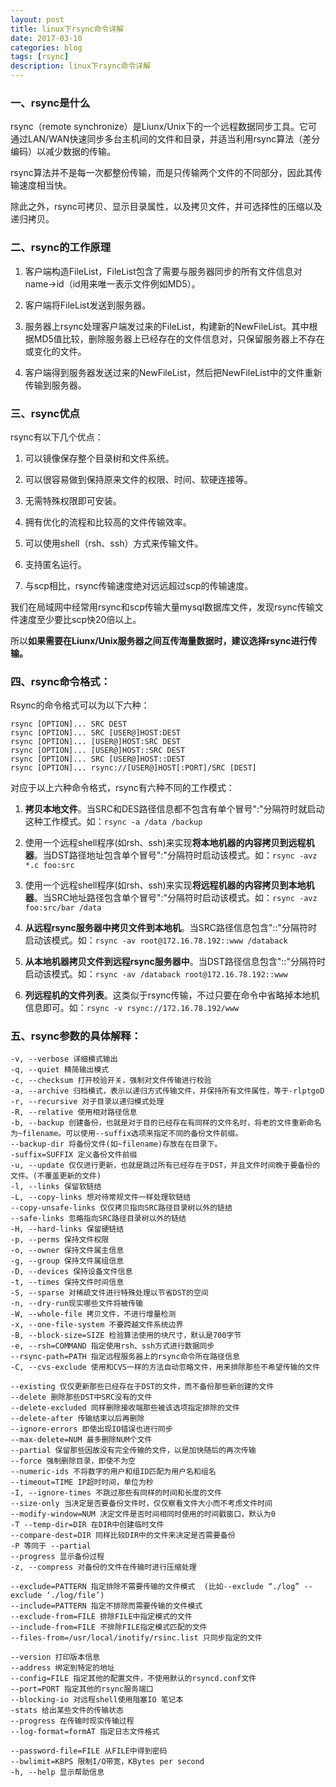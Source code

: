 ```yaml
---
layout: post
title: linux下rsync命令详解
date: 2017-03-10
categories: blog
tags: [rsync]
description: linux下rsync命令详解
---
```


### 一、rsync是什么

rsync（remote synchronize）是Liunx/Unix下的一个远程数据同步工具。它可通过LAN/WAN快速同步多台主机间的文件和目录，并适当利用rsync算法（差分编码）以减少数据的传输。

rsync算法并不是每一次都整份传输，而是只传输两个文件的不同部分，因此其传输速度相当快。

除此之外，rsync可拷贝、显示目录属性，以及拷贝文件，并可选择性的压缩以及递归拷贝。

### 二、rsync的工作原理

1. 客户端构造FileList，FileList包含了需要与服务器同步的所有文件信息对name->id（id用来唯一表示文件例如MD5）。

2. 客户端将FileList发送到服务器。

3. 服务器上rsync处理客户端发过来的FileList，构建新的NewFileList。其中根据MD5值比较，删除服务器上已经存在的文件信息对，只保留服务器上不存在或变化的文件。

4. 客户端得到服务器发送过来的NewFileList，然后把NewFileList中的文件重新传输到服务器。

### 三、rsync优点

rsync有以下几个优点：

1. 可以镜像保存整个目录树和文件系统。

2. 可以很容易做到保持原来文件的权限、时间、软硬连接等。

3. 无需特殊权限即可安装。

4. 拥有优化的流程和比较高的文件传输效率。

5. 可以使用shell（rsh、ssh）方式来传输文件。

6. 支持匿名运行。

7. 与scp相比，rsync传输速度绝对远远超过scp的传输速度。

我们在局域网中经常用rsync和scp传输大量mysql数据库文件，发现rsync传输文件速度至少要比scp快20倍以上。

所以**如果需要在Liunx/Unix服务器之间互传海量数据时，建议选择rsync进行传输。**


### 四、rsync命令格式：

Rsync的命令格式可以为以下六种： 

	rsync [OPTION]... SRC DEST 
	rsync [OPTION]... SRC [USER@]HOST:DEST 
	rsync [OPTION]... [USER@]HOST:SRC DEST 
	rsync [OPTION]... [USER@]HOST::SRC DEST 
	rsync [OPTION]... SRC [USER@]HOST::DEST 
	rsync [OPTION]... rsync://[USER@]HOST[:PORT]/SRC [DEST] 

对应于以上六种命令格式，rsync有六种不同的工作模式： 

1. **拷贝本地文件**。当SRC和DES路径信息都不包含有单个冒号":"分隔符时就启动这种工作模式。如：`rsync -a /data /backup`

2. 使用一个远程shell程序(如rsh、ssh)来实现**将本地机器的内容拷贝到远程机器**。当DST路径地址包含单个冒号":"分隔符时启动该模式。如：`rsync -avz *.c foo:src`

3. 使用一个远程shell程序(如rsh、ssh)来实现**将远程机器的内容拷贝到本地机器**。当SRC地址路径包含单个冒号":"分隔符时启动该模式。如：`rsync -avz foo:src/bar /data`

4. **从远程rsync服务器中拷贝文件到本地机**。当SRC路径信息包含"::"分隔符时启动该模式。如：`rsync -av root@172.16.78.192::www /databack`

5. **从本地机器拷贝文件到远程rsync服务器中**。当DST路径信息包含"::"分隔符时启动该模式。如：`rsync -av /databack root@172.16.78.192::www`

6. **列远程机的文件列表**。这类似于rsync传输，不过只要在命令中省略掉本地机信息即可。如：`rsync -v rsync://172.16.78.192/www`

### 五、rsync参数的具体解释： 

	-v, --verbose 详细模式输出 
	-q, --quiet 精简输出模式 
	-c, --checksum 打开校验开关，强制对文件传输进行校验 
	-a, --archive 归档模式，表示以递归方式传输文件，并保持所有文件属性，等于-rlptgoD 
	-r, --recursive 对子目录以递归模式处理 
	-R, --relative 使用相对路径信息 
	-b, --backup 创建备份，也就是对于目的已经存在有同样的文件名时，将老的文件重新命名为~filename。可以使用--suffix选项来指定不同的备份文件前缀。 
	--backup-dir 将备份文件(如~filename)存放在在目录下。 
	-suffix=SUFFIX 定义备份文件前缀 
	-u, --update 仅仅进行更新，也就是跳过所有已经存在于DST，并且文件时间晚于要备份的文件。(不覆盖更新的文件) 
	-l, --links 保留软链结 
	-L, --copy-links 想对待常规文件一样处理软链结 
	--copy-unsafe-links 仅仅拷贝指向SRC路径目录树以外的链结 
	--safe-links 忽略指向SRC路径目录树以外的链结 
	-H, --hard-links 保留硬链结 
	-p, --perms 保持文件权限 
	-o, --owner 保持文件属主信息 
	-g, --group 保持文件属组信息 
	-D, --devices 保持设备文件信息 
	-t, --times 保持文件时间信息 
	-S, --sparse 对稀疏文件进行特殊处理以节省DST的空间 
	-n, --dry-run现实哪些文件将被传输 
	-W, --whole-file 拷贝文件，不进行增量检测 
	-x, --one-file-system 不要跨越文件系统边界 
	-B, --block-size=SIZE 检验算法使用的块尺寸，默认是700字节 
	-e, --rsh=COMMAND 指定使用rsh、ssh方式进行数据同步 
	--rsync-path=PATH 指定远程服务器上的rsync命令所在路径信息 
	-C, --cvs-exclude 使用和CVS一样的方法自动忽略文件，用来排除那些不希望传输的文件 

	--existing 仅仅更新那些已经存在于DST的文件，而不备份那些新创建的文件 
	--delete 删除那些DST中SRC没有的文件 
	--delete-excluded 同样删除接收端那些被该选项指定排除的文件 
	--delete-after 传输结束以后再删除 
	--ignore-errors 即使出现IO错误也进行同步 
	--max-delete=NUM 最多删除NUM个文件 
	--partial 保留那些因故没有完全传输的文件，以是加快随后的再次传输 
	--force 强制删除目录，即使不为空 
	--numeric-ids 不将数字的用户和组ID匹配为用户名和组名 
	--timeout=TIME IP超时时间，单位为秒 
	-I, --ignore-times 不跳过那些有同样的时间和长度的文件 
	--size-only 当决定是否要备份文件时，仅仅察看文件大小而不考虑文件时间 
	--modify-window=NUM 决定文件是否时间相同时使用的时间戳窗口，默认为0 
	-T --temp-dir=DIR 在DIR中创建临时文件 
	--compare-dest=DIR 同样比较DIR中的文件来决定是否需要备份 
	-P 等同于 --partial 
	--progress 显示备份过程 
	-z, --compress 对备份的文件在传输时进行压缩处理 

	--exclude=PATTERN 指定排除不需要传输的文件模式  (比如--exclude “./log” --exclude ‘./log/file’)
	--include=PATTERN 指定不排除而需要传输的文件模式 
	--exclude-from=FILE 排除FILE中指定模式的文件
	--include-from=FILE 不排除FILE指定模式匹配的文件
	--files-from=/usr/local/inotify/rsinc.list 只同步指定的文件

	--version 打印版本信息 
	--address 绑定到特定的地址 
	--config=FILE 指定其他的配置文件，不使用默认的rsyncd.conf文件 
	--port=PORT 指定其他的rsync服务端口 
	--blocking-io 对远程shell使用阻塞IO 笔记本
	-stats 给出某些文件的传输状态 
	--progress 在传输时现实传输过程 
	--log-format=formAT 指定日志文件格式 

	--password-file=FILE 从FILE中得到密码 
	--bwlimit=KBPS 限制I/O带宽，KBytes per second 
	-h, --help 显示帮助信息
